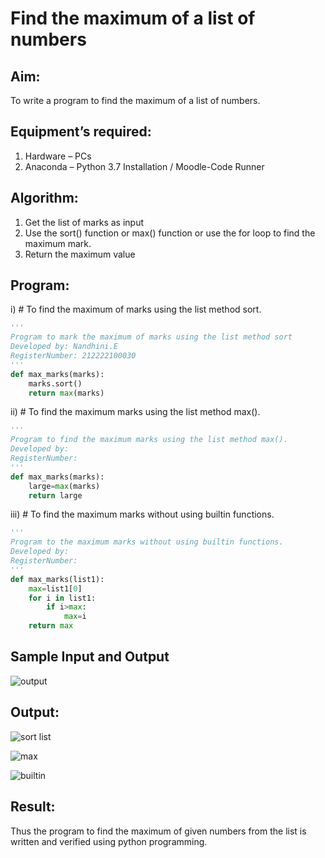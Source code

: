 # Find the maximum of a list of numbers
## Aim:
To write a program to find the maximum of a list of numbers.
## Equipment’s required:
1.	Hardware – PCs
2.	Anaconda – Python 3.7 Installation / Moodle-Code Runner
## Algorithm:
1.	Get the list of marks as input
2.	Use the sort() function or max() function or use the for loop to find the maximum mark.
3.	Return the maximum value
## Program:

i)	# To find the maximum of marks using the list method sort.
```Python
''' 
Program to mark the maximum of marks using the list method sort
Developed by: Nandhini.E
RegisterNumber: 212222100030
'''
def max_marks(marks):
    marks.sort()
    return max(marks)


```

ii)	# To find the maximum marks using the list method max().
```Python
''' 
Program to find the maximum marks using the list method max().
Developed by: 
RegisterNumber: 
'''
def max_marks(marks):
    large=max(marks)
    return large


```

iii) # To find the maximum marks without using builtin functions.
```Python
''' 
Program to the maximum marks without using builtin functions.
Developed by: 
RegisterNumber: 
'''
def max_marks(list1):
    max=list1[0]
    for i in list1:
        if i>max:
            max=i
    return max


```
## Sample Input and Output
![output](./img/max_marks1.jpg) 

## Output:
![sort list](https://user-images.githubusercontent.com/121998147/236664675-09837c3f-f0a5-4ec5-8a53-6aaaae98e58d.png)

![max](https://user-images.githubusercontent.com/121998147/236664763-1627eaa5-7bcd-4899-96d1-575423f82663.png)

![builtin ](https://user-images.githubusercontent.com/121998147/236664818-10b188b8-06f2-481e-8ee3-5177941857e7.png)




## Result:
Thus the program to find the maximum of given numbers from the list is written and verified using python programming.
